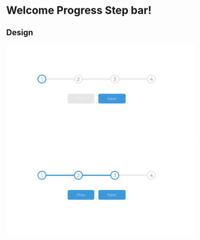 # Welcome Progress Step bar!

## Design
![enter image description here](https://raw.githubusercontent.com/SoftJavascript/progress_Step/main/readme_picture/1.png)
![enter image description here](https://raw.githubusercontent.com/SoftJavascript/progress_Step/main/readme_picture/2.png)
